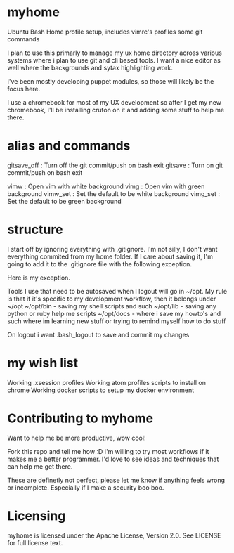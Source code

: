 myhome
======

Ubuntu Bash Home profile setup, includes vimrc's profiles some git commands

I plan to use this primarly to manage my ux home directory across various
systems where i plan to use git and cli based tools.  I want a nice
editor as well where the backgrounds and sytax highlighting work.

I've been mostly developing puppet modules, so those will likely be
the focus here.

I use a chromebook for most of my UX development so after I get my new
chromebook, I'll be installing cruton on it and adding some stuff to help me there.

alias and commands
==================

gitsave_off  :  Turn off the git commit/push on bash exit
gitsave      :  Turn on git commit/push on bash exit

vimw         :  Open vim with white background
vimg         :  Open vim with green background
vimw_set     :  Set the default to be white background
vimg_set     :  Set the default to be green background

structure
=========
I start off by ignoring everything with .gitignore.   I'm not silly, I don't want everything commited from my home folder.
If I care about saving it, I'm going to add it to the .gitignore file with the following exception.

Here is my exception.   

Tools I use that need to be autosaved when I logout will go in ~/opt.
My rule is that if it's specific to my development workflow, then it belongs under ~/opt
~/opt/bin - saving my shell scripts and such
~/opt/lib - saving any python or ruby help me scripts
~/opt/docs - where i save my howto's and such where im learning new stuff or trying to remind myself how to do stuff

On logout i want .bash_logout to save and commit my changes

my wish list
============
Working .xsession profiles
Working atom profiles scripts to install on chrome
Working docker scripts to setup my docker environment


Contributing to myhome
======================

Want to help me be more productive, wow cool!  

Fork this repo and tell me how :D   I'm willing to try most workflows if it 
makes me a better programmer.   I'd love to see ideas and techniques that
can help me get there.

These are definetly not perfect, please let me know if anything feels
wrong or incomplete.  Especially if I make a security boo boo.


Licensing
=========
myhome is licensed under the Apache License, Version 2.0. See LICENSE for full license text.
